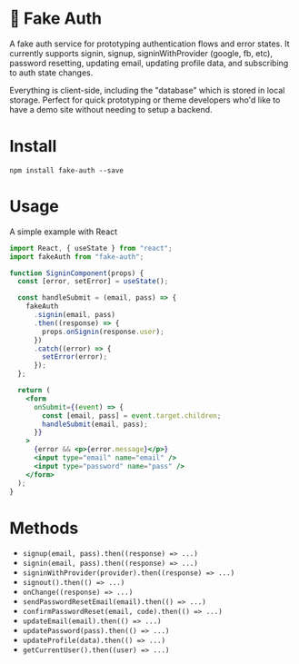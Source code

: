 # 🔐 Fake Auth

A fake auth service for prototyping authentication flows and error states. It currently supports signin, signup, signinWithProvider (google, fb, etc), password resetting, updating email, updating profile data, and subscribing to auth state changes.

Everything is client-side, including the "database" which is stored in local storage. Perfect for quick prototyping or theme developers who'd like to have a demo site without needing to setup a backend.

# Install

```
npm install fake-auth --save
```

# Usage

A simple example with React

```jsx
import React, { useState } from "react";
import fakeAuth from "fake-auth";

function SigninComponent(props) {
  const [error, setError] = useState();

  const handleSubmit = (email, pass) => {
    fakeAuth
      .signin(email, pass)
      .then((response) => {
        props.onSignin(response.user);
      })
      .catch((error) => {
        setError(error);
      });
  };

  return (
    <form
      onSubmit={(event) => {
        const [email, pass] = event.target.children;
        handleSubmit(email, pass);
      }}
    >
      {error && <p>{error.message}</p>}
      <input type="email" name="email" />
      <input type="password" name="pass" />
    </form>
  );
}
```

# Methods

- `signup(email, pass).then((response) => ...)`
- `signin(email, pass).then((response) => ...)`
- `signinWithProvider(provider).then((response) => ...)`
- `signout().then(() => ...)`
- `onChange((response) => ...)`
- `sendPasswordResetEmail(email).then(() => ...)`
- `confirmPasswordReset(email, code).then(() => ...)`
- `updateEmail(email).then(() => ...)`
- `updatePassword(pass).then(() => ...)`
- `updateProfile(data).then(() => ...)`
- `getCurrentUser().then((user) => ...)`
